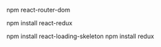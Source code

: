 npm react-router-dom

npm install react-redux

npm install react-loading-skeleton
npm install  redux
